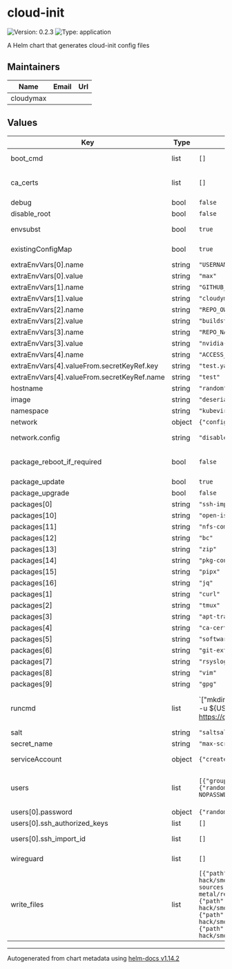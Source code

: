 # cloud-init

![Version: 0.2.3](https://img.shields.io/badge/Version-0.2.3-informational?style=flat-square) ![Type: application](https://img.shields.io/badge/Type-application-informational?style=flat-square)

A Helm chart that generates cloud-init config files

## Maintainers

| Name | Email | Url |
| ---- | ------ | --- |
| cloudymax |  |  |

## Values

| Key | Type | Default | Description |
|-----|------|---------|-------------|
| boot_cmd | list | `[]` | Run arbitrary commands early in the boot process See https://cloudinit.readthedocs.io/en/latest/reference/modules.html#bootcmd |
| ca_certs | list | `[]` | Add CA certificates See https://cloudinit.readthedocs.io/en/latest/reference/modules.html#ca-certificates |
| debug | bool | `false` | when enabled job sleeps to allow user to exec into the container |
| disable_root | bool | `false` | Disable root login over ssh |
| envsubst | bool | `true` | Run envsubst against bootcmd and runcmd fields at the beginning of templating Not an official part of cloid-init |
| existingConfigMap | bool | `true` | Dont recreate script configmap. Set to true when keeping multiple cloud-init secrets in the same namespace |
| extraEnvVars[0].name | string | `"USERNAME"` |  |
| extraEnvVars[0].value | string | `"max"` |  |
| extraEnvVars[1].name | string | `"GITHUB_USER"` |  |
| extraEnvVars[1].value | string | `"cloudymax"` |  |
| extraEnvVars[2].name | string | `"REPO_OWNER"` |  |
| extraEnvVars[2].value | string | `"buildstar-online"` |  |
| extraEnvVars[3].name | string | `"REPO_NAME"` |  |
| extraEnvVars[3].value | string | `"nvidia-desktops"` |  |
| extraEnvVars[4].name | string | `"ACCESS_TOKEN"` |  |
| extraEnvVars[4].valueFrom.secretKeyRef.key | string | `"test.yaml"` |  |
| extraEnvVars[4].valueFrom.secretKeyRef.name | string | `"test"` |  |
| hostname | string | `"random"` | virtual-machine hostname |
| image | string | `"deserializeme/kv-cloud-init:v0.0.1"` | image version |
| namespace | string | `"kubevirt"` | namespace in which to create resources |
| network | object | `{"config":"disabled"}` | networking options |
| network.config | string | `"disabled"` | disable cloud-init’s network configuration capability and rely on other methods such as embedded configuration or other customisations. |
| package_reboot_if_required | bool | `false` | Update, upgrade, and install packages See https://cloudinit.readthedocs.io/en/latest/reference/modules.html#package-update-upgrade-install |
| package_update | bool | `true` |  |
| package_upgrade | bool | `false` |  |
| packages[0] | string | `"ssh-import-id"` |  |
| packages[10] | string | `"open-iscsi"` |  |
| packages[11] | string | `"nfs-common"` |  |
| packages[12] | string | `"bc"` |  |
| packages[13] | string | `"zip"` |  |
| packages[14] | string | `"pkg-config"` |  |
| packages[15] | string | `"pipx"` |  |
| packages[16] | string | `"jq"` |  |
| packages[1] | string | `"curl"` |  |
| packages[2] | string | `"tmux"` |  |
| packages[3] | string | `"apt-transport-https"` |  |
| packages[4] | string | `"ca-certificates"` |  |
| packages[5] | string | `"software-properties-common"` |  |
| packages[6] | string | `"git-extras"` |  |
| packages[7] | string | `"rsyslog"` |  |
| packages[8] | string | `"vim"` |  |
| packages[9] | string | `"gpg"` |  |
| runcmd | list | `["mkdir -p /home/${USERNAME}/shared","chown ${USERNAME}:${USERNAME} /home/${USERNAME}/shared","sudo -u ${USERNAME} -i ssh-import-id-gh ${GITHUB_USER}","curl -fsSL https://download.docker.com/linux/ubuntu/gpg | gpg --dearmor -o /usr/share/keyrings/docker-archive-keyring.gpg","echo \"deb [arch=$(dpkg --print-architecture) signed-by=/usr/share/keyrings/docker-archive-keyring.gpg] https://download.docker.com/linux/debian $(lsb_release -cs) stable\" | sudo tee /etc/apt/sources.list.d/docker.list > /dev/null","sudo apt-get update","sudo apt-get install -y docker-ce","wget https://raw.githubusercontent.com/Homebrew/install/HEAD/install.sh","chmod +x /install.sh","chmod 777 /install.sh","sudo -u ${USERNAME} NONINTERACTIVE=1 /bin/bash /install.sh","sudo -u ${USERNAME} /home/linuxbrew/.linuxbrew/bin/brew shellenv >> /home/${USERNAME}/.profile","sudo -u ${USERNAME} /home/linuxbrew/.linuxbrew/opt/python@3.11/libexec/bin >> /home/${USERNAME}/.profile","sudo -u ${USERNAME} /home/linuxbrew/.linuxbrew/bin/brew install python@3.11","sudo chown -R ${USERNAME}:${USERNAME} /home/linuxbrew","sudo chown -R ${USERNAME}:${USERNAME} /home/${USERNAME}","wget https://github.com/mikefarah/yq/releases/latest/download/yq_linux_amd64 -O /usr/bin/yq","chmod +x /usr/bin/yq"]` | Run arbitrary commands See https://cloudinit.readthedocs.io/en/latest/reference/modules.html#runcmd |
| salt | string | `"saltsaltlettuce"` | salt used for password generation |
| secret_name | string | `"max-scrapmetal-user-data"` | name of secret in which to save the user-data file |
| serviceAccount | object | `{"create":false,"existingServiceAccountName":"cloud-init-sa","name":"cloud-init-sa"}` | Choose weather to create a service-account or not. Once a SA has been created you should set this to false on subsequent runs. |
| users | list | `[{"groups":"users, admin, docker, sudo, kvm","lock_passwd":false,"name":"pool","password":{"random":true},"shell":"/bin/bash","ssh_authorized_keys":[],"ssh_import_id":[],"sudo":"ALL=(ALL) NOPASSWD:ALL"}]` | user configuration options See https://cloudinit.readthedocs.io/en/latest/reference/modules.html#users-and-groups do NOT use 'admin' as username - it conflicts with multiele cloud-images |
| users[0].password | object | `{"random":true}` | set user password from existing secret or generate random |
| users[0].ssh_authorized_keys | list | `[]` | provider user ssh pub key as plaintext |
| users[0].ssh_import_id | list | `[]` | import user ssh public keys from github, gitlab, or launchpad See https://cloudinit.readthedocs.io/en/latest/reference/modules.html#ssh |
| wireguard | list | `[]` | add wireguard configuration from existing secret or as plain-text See https://cloudinit.readthedocs.io/en/latest/reference/modules.html#wireguard |
| write_files | list | `[{"path":"/home/${USERNAME}/runner.sh","permissions":"0644","url":"https://raw.githubusercontent.com/small-hack/smol-metal/refs/heads/main/gha-runner.sh"},{"path":"/etc/apt-sources.list","permissions":"0644","url":"https://raw.githubusercontent.com/small-hack/smol-metal/refs/heads/main/etc-apt-sources.list"},{"path":"/etc/default/laocalw","permissions":"0644","url":"https://raw.githubusercontent.com/small-hack/smol-metal/refs/heads/main/etc-default-locale"},{"path":"/etc/default/keyboard","permissions":"0644","url":"https://raw.githubusercontent.com/small-hack/smol-metal/refs/heads/main/etc-default-keyboard"},{"path":"/etc/ssh/sshd_config","permissions":"0644","url":"https://raw.githubusercontent.com/small-hack/smol-metal/refs/heads/main/sshd_config"}]` | Write arbitrary files to disk. Files my be provided as plain-text or downloaded from a url See https://cloudinit.readthedocs.io/en/latest/reference/modules.html#write-files |

----------------------------------------------
Autogenerated from chart metadata using [helm-docs v1.14.2](https://github.com/norwoodj/helm-docs/releases/v1.14.2)
